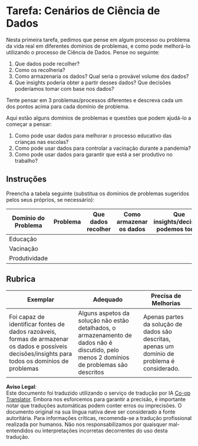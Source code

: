 <!--
CO_OP_TRANSLATOR_METADATA:
{
  "original_hash": "4e0f1773b9bee1be3b28f9fe2c71b3de",
  "translation_date": "2025-08-23T23:58:10+00:00",
  "source_file": "1-Introduction/01-defining-data-science/assignment.md",
  "language_code": "pt"
}
-->
# Tarefa: Cenários de Ciência de Dados

Nesta primeira tarefa, pedimos que pense em algum processo ou problema da vida real em diferentes domínios de problemas, e como pode melhorá-lo utilizando o processo de Ciência de Dados. Pense no seguinte:

1. Que dados pode recolher?
1. Como os recolheria?
1. Como armazenaria os dados? Qual seria o provável volume dos dados?
1. Que insights poderia obter a partir desses dados? Que decisões poderíamos tomar com base nos dados?

Tente pensar em 3 problemas/processos diferentes e descreva cada um dos pontos acima para cada domínio de problema.

Aqui estão alguns domínios de problemas e questões que podem ajudá-lo a começar a pensar:

1. Como pode usar dados para melhorar o processo educativo das crianças nas escolas?
1. Como pode usar dados para controlar a vacinação durante a pandemia?
1. Como pode usar dados para garantir que está a ser produtivo no trabalho?

## Instruções

Preencha a tabela seguinte (substitua os domínios de problemas sugeridos pelos seus próprios, se necessário):

| Domínio do Problema | Problema | Que dados recolher | Como armazenar os dados | Que insights/decisões podemos tomar | 
|---------------------|----------|--------------------|-------------------------|-------------------------------------|
| Educação            |          |                    |                         |                                     |
| Vacinação           |          |                    |                         |                                     |
| Produtividade       |          |                    |                         |                                     |

## Rubrica

Exemplar | Adequado | Precisa de Melhorias
--- | --- | --- |
Foi capaz de identificar fontes de dados razoáveis, formas de armazenar os dados e possíveis decisões/insights para todos os domínios de problemas | Alguns aspetos da solução não estão detalhados, o armazenamento de dados não é discutido, pelo menos 2 domínios de problemas são descritos | Apenas partes da solução de dados são descritas, apenas um domínio de problema é considerado.

**Aviso Legal**:  
Este documento foi traduzido utilizando o serviço de tradução por IA [Co-op Translator](https://github.com/Azure/co-op-translator). Embora nos esforcemos para garantir a precisão, é importante notar que traduções automáticas podem conter erros ou imprecisões. O documento original na sua língua nativa deve ser considerado a fonte autoritária. Para informações críticas, recomenda-se a tradução profissional realizada por humanos. Não nos responsabilizamos por quaisquer mal-entendidos ou interpretações incorretas decorrentes do uso desta tradução.